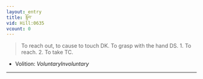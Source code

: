 ```yaml
---
layout: entry
title: རྙོབ་
vid: Hill:0635
vcount: 0
---
```

> To reach out, to cause to touch DK\. To grasp with the hand DS\. 1\. To reach\. 2\. To take TC\.

* Volition: _VoluntaryInvoluntary_

---

